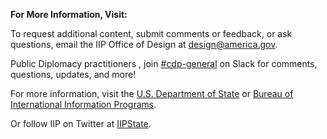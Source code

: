 **For More Information, Visit:**

To request additional content, submit comments or feedback, or ask questions, email the IIP Office of Design at design@america.gov.

Public Diplomacy practitioners , join [#cdp-general](https://pdchat.slack.com/messages/C9C1GH8F6/#) on Slack for comments, questions, updates, and more!

For more information, visit the [U.S. Department of State](http://www.state.gov/index.htm) or [Bureau of International Information Programs](https://www.state.gov/r/iip/).

Or follow IIP on Twitter at [IIPState](http://twitter.com/IIPState).
